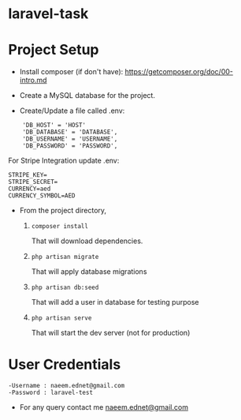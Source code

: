 # laravel-task

Project Setup
==============

 - Install composer (if don't have): https://getcomposer.org/doc/00-intro.md

 - Create a MySQL database for the project.

 - Create/Update a file called .env:
```
	'DB_HOST' = 'HOST'
    'DB_DATABASE' = 'DATABASE',
    'DB_USERNAME' = 'USERNAME',
    'DB_PASSWORD' = 'PASSWORD',
```
   For Stripe Integration update .env:
   ```
   STRIPE_KEY=
   STRIPE_SECRET=
   CURRENCY=aed
   CURRENCY_SYMBOL=AED
   ```
 - From the project directory,
   1. `composer install`

      That will download dependencies.

   2. `php artisan migrate`

      That will apply database migrations

   3. `php artisan db:seed`

      That will add a user in database for testing purpose

   4. `php artisan serve`

      That will start the dev server (not for production)


User Credentials
=========================
	-Username : naeem.ednet@gmail.com
	-Password : laravel-test
	
  - For any query contact me naeem.ednet@gmail.com